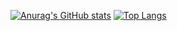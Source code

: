 [![Anurag's GitHub stats](https://github-readme-stats.vercel.app/api?username=mattix7771&show_icons=true&hide_rank=false&line_height=28
)](https://github.com/anuraghazra/github-readme-stats)
[![Top Langs](https://github-readme-stats.vercel.app/api/top-langs/?username=anuraghazra&langs_count=5&layout=compact&card_width=100)](https://github.com/anuraghazra/github-readme-stats)